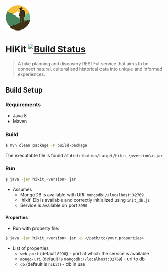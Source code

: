 ![GitHub Logo](utils/assets/logo/hikit_80.png)
# HiKit [![Build Status](https://travis-ci.com/loreV/hikit.svg?token=poHDkeMHMhAtyZHWqhvU&branch=master)](https://travis-ci.com/loreV/hikit)
> A hike planning and discovery RESTFul service that aims to be connect natural, cultural and historical data into unique and informed experiences.

## Build Setup

### Requirements
- Java 8
- Maven
### Build
```bash
$ mvn clean package -P build-package
```
The executable file is found at `distribution/target/hikit_\<version\>.jar`
### Run
 ```bash
$ java -jar hikit_<version>.jar
```
* Assumes
  * MongoDB is available with URI: `mongodb://localhost:32769`
  * 'hikit' Db is available and correctly initialized using `init_db.js`
  * Service is available on port `8990`

#### Properties
* Run with property file:
```bash
$ java -jar hikit_<version>.jar -p </path/to/your.properties>
```
* List of properties
  * `web-port` (default `8990`) - port at which the service is available
  * `mongo-uri` (default is `mongodb://localhost:32769`) - uri to db
  * `db` (default is `hikit`) - db in use
